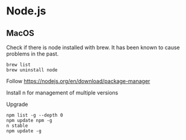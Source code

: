 # Node.js

## MacOS

Check if there is node installed with brew. It has been known to cause problems in the past.

```
brew list
brew uninstall node
```

Follow https://nodejs.org/en/download/package-manager

Install n for management of multiple versions

Upgrade
```
npm list -g --depth 0
npm update npm -g
n stable
npm update -g
```

